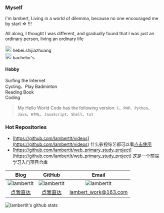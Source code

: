 ### Myself
I'm lambert, Living in a world of dilemma, because no one encouraged me by start ☆ !!!

All along, I thought I was different, and gradually found that I was just an ordinary person, living an ordinary life

<img src="https://image.flaticon.com/icons/png/512/1198/1198464.png" width = "20" height = "20" alt="图片名称"/>  hebei.shijiazhuang  
<img src="https://image.flaticon.com/icons/png/512/2000/2000920.png" width = "20" height = "20" alt="图片名称"/>  bachelor's

#### Hobby

Surfing the Internet  
Cycling、Play Badminton  
Reading Book  
Coding

> My Hello World Code has the following version: `C`、`PHP`、`Python`、`Java`、`HTML`、`JavaScript`、`Shell`、`txt`

### Hot Repositories

- [https://github.com/lambertlt/videos](https://github.com/lambertlt/videos) 什么影视综艺都可以看[点击使用](https://lambertlt.github.io/videos/)
- [https://github.com/lambertlt/web_primary_study_project](https://github.com/lambertlt/web_primary_study_project)  这是一个前端学习入门项目仓库

|Blog|GitHub|Email|
|:-:|:-:|:-:|
|![lambertlt](https://img.shields.io/badge/博客园-lambertlt-0084ff)|![lambertlt](https://img.shields.io/badge/GitHub-lambertlt-0084ff)|![lambertlt](https://img.shields.io/badge/联系我-lambert-0084ff)|
|[点我直达](https://www.cnblogs.com/lambertlt)|[点我直达](https://github.com/lambertlt)|lambert_work@163.com|

![lambertlt's github stats](https://github-readme-stats.vercel.app/api?username=lambertlt&show_icons=true&theme=radical)
